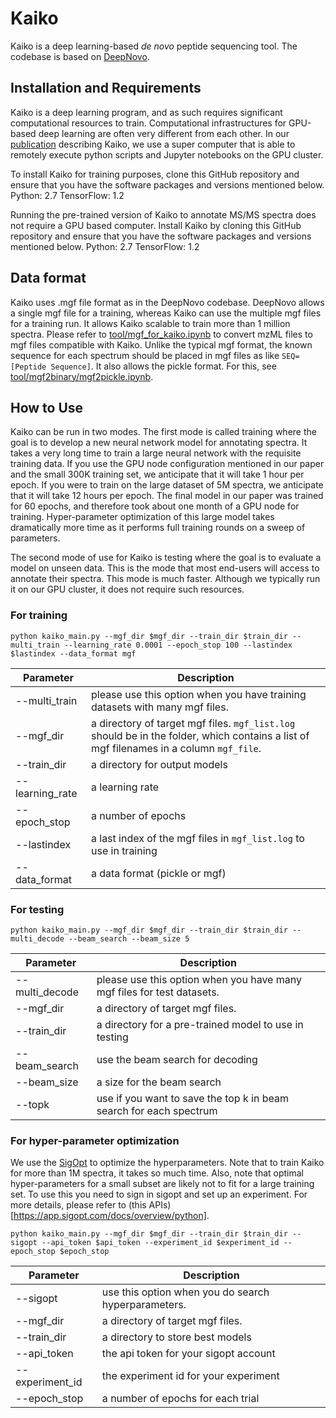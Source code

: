 # Kaiko
Kaiko is a deep learning-based *de novo* peptide sequencing tool. The codebase is based on [DeepNovo](https://github.com/nh2tran/DeepNovo).

## Installation and Requirements
Kaiko is a deep learning program, and as such requires significant computational resources to train. Computational infrastructures for GPU-based deep learning are often very different from each other. In our [publication](https://www.biorxiv.org/content/early/2018/09/27/428334) describing Kaiko, we use a super computer that is able to remotely execute python scripts and Jupyter notebooks on the GPU cluster. 

To install Kaiko for training purposes, clone this GitHub repository and ensure that you have the software packages and versions mentioned below. 
Python: 2.7
TensorFlow: 1.2

Running the pre-trained version of Kaiko to annotate MS/MS spectra does not require a GPU based computer. Install Kaiko by cloning this GitHub repository and ensure that you have the software packages and versions mentioned below.
Python: 2.7
TensorFlow: 1.2

## Data format
Kaiko uses .mgf file format as in the DeepNovo codebase. DeepNovo allows a single mgf file for a training, whereas Kaiko can use the multiple mgf files for a training run. It allows Kaiko scalable to train more than 1 million spectra. Please refer to [tool/mgf_for_kaiko.ipynb](tool/mgf_for_kaiko.ipynb) to convert mzML files to mgf files compatible with Kaiko. Unlike the typical mgf format, the known sequence for each spectrum should be placed in mgf files as like `SEQ=[Peptide Sequence]`. It also allows the pickle format. For this, see [tool/mgf2binary/mgf2pickle.ipynb](tool/mgf2binary/mgf2pickle.ipynb).

## How to Use
Kaiko can be run in two modes. The first mode is called training where the goal is to develop a new neural network model for annotating spectra. It takes a very long time to train a large neural network with the requisite training data. If you use the GPU node configuration mentioned in our paper and the small 300K training set, we anticipate that it will take 1 hour per epoch. If you were to train on the large dataset of 5M spectra, we anticipate that it will take 12 hours per epoch. The final model in our paper was trained for 60 epochs, and therefore took about one month of a GPU node for training. Hyper-parameter optimization of this large model takes dramatically more time as it performs full training rounds on a sweep of parameters.

The second mode of use for Kaiko is testing where the goal is to evaluate a model on unseen data. This is the mode that most end-users will access to annotate their spectra. This mode is much faster. Although we typically run it on our GPU cluster, it does not require such resources.


### For training
```
python kaiko_main.py --mgf_dir $mgf_dir --train_dir $train_dir --multi_train --learning_rate 0.0001 --epoch_stop 100 --lastindex $lastindex --data_format mgf
```

| Parameter       |  Description|
| ------------- | ------------- |
| --multi_train | please use this option when you have training datasets with many mgf files. |
| --mgf_dir | a directory of target mgf files. `mgf_list.log` should be in the folder, which contains a list of mgf filenames in a column `mgf_file`. |
| --train_dir | a directory for output models |
| --learning_rate | a learning rate |
| --epoch_stop | a number of epochs |
| --lastindex | a last index of the mgf files in `mgf_list.log` to use in training |
| --data_format | a data format (pickle or mgf) |

### For testing
```
python kaiko_main.py --mgf_dir $mgf_dir --train_dir $train_dir --multi_decode --beam_search --beam_size 5
```
| Parameter       |  Description|
| ------------- | ------------- |
| --multi_decode | please use this option when you have many mgf files for test datasets. |
| --mgf_dir | a directory of target mgf files. |
| --train_dir | a directory for a pre-trained model to use in testing |
| --beam_search | use the beam search for decoding |
| --beam_size | a size for the beam search |
| --topk | use if you want to save the top k in beam search for each spectrum |

### For hyper-parameter optimization
We use the [SigOpt](https://sigopt.com/) to optimize the hyperparameters. Note that to train Kaiko for more than 1M spectra, it takes so much time. Also, note that optimal hyper-parameters for a small subset are likely not to fit for a large training set. To use this you need to sign in sigopt and set up an experiment. For more details, please refer to (this APIs)[https://app.sigopt.com/docs/overview/python].
```
python kaiko_main.py --mgf_dir $mgf_dir --train_dir $train_dir --sigopt --api_token $api_token --experiment_id $experiment_id --epoch_stop $epoch_stop
```
| Parameter       |  Description|
| ------------- | ------------- |
| --sigopt | use this option when you do search hyperparameters. |
| --mgf_dir | a directory of target mgf files. |
| --train_dir | a directory to store best models |
| --api_token | the api token for your sigopt account |
| --experiment_id | the experiment id for your experiment |
| --epoch_stop | a number of epochs for each trial |

